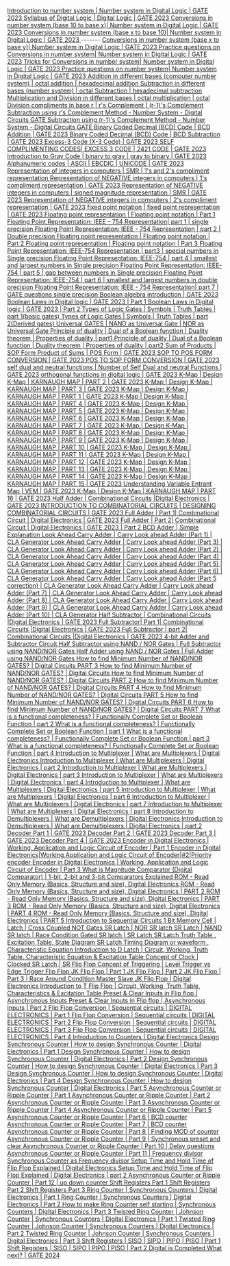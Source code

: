 [
          Introduction to number system | Number system in Digital Logic | GATE 2023
        ](https://www.youtube.com/watch?v=fHLYtpGhlX0&list=PLC36xJgs4dxEErKQZ7xFxat8oh4OepU34&index=1&pp=iAQB)
[
          Syllabus of Digital Logic | Digital Logic | GATE 2023
        ](https://www.youtube.com/watch?v=elqrlY0L0ds&list=PLC36xJgs4dxEErKQZ7xFxat8oh4OepU34&index=2&pp=iAQB)
[
          Conversions in number system (base 10 to base x)| Number system in Digital Logic | GATE 2023
        ](https://www.youtube.com/watch?v=6-HuXIzHCOs&list=PLC36xJgs4dxEErKQZ7xFxat8oh4OepU34&index=3&pp=iAQB)
[
          Conversions in number system (base x to base 10)| Number system in Digital Logic | GATE 2023
        ](https://www.youtube.com/watch?v=NkBDdP-UHhU&list=PLC36xJgs4dxEErKQZ7xFxat8oh4OepU34&index=4&pp=iAQB) -------
[
          Conversions in number system (base x to base y)| Number system in Digital Logic | GATE 2023
        ](https://www.youtube.com/watch?v=VrU_uFCwXX8&list=PLC36xJgs4dxEErKQZ7xFxat8oh4OepU34&index=5&pp=iAQB)
[
          Practice questions on Conversions in number system| Number system in Digital Logic | GATE 2023
        ](https://www.youtube.com/watch?v=2nsHFIwfvR8&list=PLC36xJgs4dxEErKQZ7xFxat8oh4OepU34&index=6&pp=iAQB)
[
          Tricks for Conversions in number system| Number system in Digital Logic | GATE 2023
        ](https://www.youtube.com/watch?v=XjeDcGneq9U&list=PLC36xJgs4dxEErKQZ7xFxat8oh4OepU34&index=7&pp=iAQB)
[
          Practice questions on number system| Number system in Digital Logic | GATE 2023
        ](https://www.youtube.com/watch?v=RSaw9iG0ozc&list=PLC36xJgs4dxEErKQZ7xFxat8oh4OepU34&index=8&pp=iAQB)
[
          Addition in different bases (computer number system) | octal addition | hexadecimal addition
        ](https://www.youtube.com/watch?v=QPSHvZTB2i8&list=PLC36xJgs4dxEErKQZ7xFxat8oh4OepU34&index=9&pp=iAQB)
[
          Subtraction in different bases (number system) | octal Subtraction | hexadecimal subtraction
        ](https://www.youtube.com/watch?v=IQoo-7ikmZM&list=PLC36xJgs4dxEErKQZ7xFxat8oh4OepU34&index=10&pp=iAQB)
[
          Multiplication and Division in different bases | octal multiplication | octal Division
        ](https://www.youtube.com/watch?v=Ns3dalI2sBY&list=PLC36xJgs4dxEErKQZ7xFxat8oh4OepU34&index=11&pp=iAQB)
[
          compliments in base r | r's Complement | (r-1)'s Complement
        ](https://www.youtube.com/watch?v=J69sNCTVr-w&list=PLC36xJgs4dxEErKQZ7xFxat8oh4OepU34&index=12&pp=iAQB)
[
          Subtraction using r's Complement Method - Number System - Digital Circuits GATE
        ](https://www.youtube.com/watch?v=QWa_F7cLODY&list=PLC36xJgs4dxEErKQZ7xFxat8oh4OepU34&index=13&pp=iAQB)
[
          Subtraction using (r-1)'s Complement Method - Number System - Digital Circuits GATE
        ](https://www.youtube.com/watch?v=fl3tjiagEJg&list=PLC36xJgs4dxEErKQZ7xFxat8oh4OepU34&index=14&pp=iAQB)
[
          Binary Coded Decimal (BCD) Code | BCD Addition | GATE 2023
        ](https://www.youtube.com/watch?v=ITLbjlxFu5g&list=PLC36xJgs4dxEErKQZ7xFxat8oh4OepU34&index=15&pp=iAQB)
[
          Binary Coded Decimal (BCD) Code | BCD Subtraction | GATE 2023
        ](https://www.youtube.com/watch?v=muGi-gSKzQ8&list=PLC36xJgs4dxEErKQZ7xFxat8oh4OepU34&index=16&pp=iAQB)
[
          Excess-3 Code (X-3 Code) | GATE 2023
        ](https://www.youtube.com/watch?v=rkVmabTptf0&list=PLC36xJgs4dxEErKQZ7xFxat8oh4OepU34&index=17&pp=iAQB)
[
          SELF COMPLIMENTING CODES| EXCESS 3 CODE | 2421 CODE | GATE 2023
        ](https://www.youtube.com/watch?v=51Zyr0roy2E&list=PLC36xJgs4dxEErKQZ7xFxat8oh4OepU34&index=18&pp=iAQB)
[
          Introduction to Gray Code | binary to gray | gray to binary | GATE 2023
        ](https://www.youtube.com/watch?v=mlKto5wEogQ&list=PLC36xJgs4dxEErKQZ7xFxat8oh4OepU34&index=19&pp=iAQB)
[
          Alphanumeric codes | ASCII | EBCDIC | UNICODE | GATE 2023
        ](https://www.youtube.com/watch?v=HYFZdZ1u-Pg&list=PLC36xJgs4dxEErKQZ7xFxat8oh4OepU34&index=20&pp=iAQB)
[
          Representation of integers in computers | SMR | 1's and 2's compliment representation
        ](https://www.youtube.com/watch?v=HyQ3Ggc7-nM&list=PLC36xJgs4dxEErKQZ7xFxat8oh4OepU34&index=21&pp=iAQB)
[
          Representation of NEGATIVE integers in computers | 1's compliment representation | GATE 2023
        ](https://www.youtube.com/watch?v=CwIZxlThDMk&list=PLC36xJgs4dxEErKQZ7xFxat8oh4OepU34&index=22&pp=iAQB)
[
          Representation of NEGATIVE integers in computers | signed magnitude representation | SMR | GATE 2023
        ](https://www.youtube.com/watch?v=BQzA_EODc3E&list=PLC36xJgs4dxEErKQZ7xFxat8oh4OepU34&index=23&pp=iAQB) 
[
          Representation of NEGATIVE integers in computers | 2's compliment representation | GATE 2023
        ](https://www.youtube.com/watch?v=Fj9IGIiOK9I&list=PLC36xJgs4dxEErKQZ7xFxat8oh4OepU34&index=24&pp=iAQB)
[
          fixed point notation | fixed point representation | GATE 2023
        ](https://www.youtube.com/watch?v=iYMfe80wzeI&list=PLC36xJgs4dxEErKQZ7xFxat8oh4OepU34&index=25&pp=iAQB)
[
          Floating point representation | Floating point notation | Part 1
        ](https://www.youtube.com/watch?v=KuVKqgKQVdM&list=PLC36xJgs4dxEErKQZ7xFxat8oh4OepU34&index=26&pp=iAQB)
[
          Floating Point Representation: IEEE - 754 Representation| part 1 | single precision
        ](https://www.youtube.com/watch?v=fXHQK0W3zwM&list=PLC36xJgs4dxEErKQZ7xFxat8oh4OepU34&index=27&pp=iAQB)
[
          Floating Point Representation: IEEE - 754 Representation | part 2 | Double precision
        ](https://www.youtube.com/watch?v=mteFAzFC3P4&list=PLC36xJgs4dxEErKQZ7xFxat8oh4OepU34&index=28&pp=iAQB)
[
          Floating point representation | Floating point notation | Part 2
        ](https://www.youtube.com/watch?v=flRmzIky8rw&list=PLC36xJgs4dxEErKQZ7xFxat8oh4OepU34&index=29&pp=iAQB)
[
          Floating point representation | Floating point notation | Part 3
        ](https://www.youtube.com/watch?v=osqvdP60Y0o&list=PLC36xJgs4dxEErKQZ7xFxat8oh4OepU34&index=30&pp=iAQB)
[
          Floating Point Representation: IEEE-754 Representation | part3 | special numbers in Single precision
        ](https://www.youtube.com/watch?v=yz-b-mu_4KI&list=PLC36xJgs4dxEErKQZ7xFxat8oh4OepU34&index=31&pp=iAQB)
[
          Floating Point Representation: IEEE-754 | part 4 | smallest and largest numbers in Single precision
        ](https://www.youtube.com/watch?v=B0UgEcK1aU8&list=PLC36xJgs4dxEErKQZ7xFxat8oh4OepU34&index=32&pp=iAQB)
[
          Floating Point Representation: IEEE-754 | part 5 | gap between numbers in Single precision
        ](https://www.youtube.com/watch?v=_NfgHhYjdJs&list=PLC36xJgs4dxEErKQZ7xFxat8oh4OepU34&index=33&pp=iAQB)
[
          Floating Point Representation: IEEE-754 | part 6 | smallest and largest numbers in double precision
        ](https://www.youtube.com/watch?v=mI-D7tyBwTc&list=PLC36xJgs4dxEErKQZ7xFxat8oh4OepU34&index=34&pp=iAQB)
[
          Floating Point Representation: IEEE - 754 Representation| part 7 | GATE questions single precision
        ](https://www.youtube.com/watch?v=pJwEs6napxE&list=PLC36xJgs4dxEErKQZ7xFxat8oh4OepU34&index=35&pp=iAQB)
[
          Boolean algebra introduction | GATE 2023
        ](https://www.youtube.com/watch?v=d4-_y8gqV24&list=PLC36xJgs4dxEErKQZ7xFxat8oh4OepU34&index=36&pp=iAQB)
[
          Boolean Laws in Digital logic | GATE 2023 | Part 1
        ](https://www.youtube.com/watch?v=szydSPadawg&list=PLC36xJgs4dxEErKQZ7xFxat8oh4OepU34&index=37&pp=iAQB)
[
          Boolean Laws in Digital logic | GATE 2023 | Part 2
        ](https://www.youtube.com/watch?v=03hoRJVewsM&list=PLC36xJgs4dxEErKQZ7xFxat8oh4OepU34&index=38&pp=iAQB)
[
          Types of Logic Gates | Symbols | Truth Tables | part 1(basic gates)
        ](https://www.youtube.com/watch?v=5gf7z7pbzPw&list=PLC36xJgs4dxEErKQZ7xFxat8oh4OepU34&index=39&pp=iAQB)
[
          Types of Logic Gates | Symbols | Truth Tables | part 2(Derived gates)
        ](https://www.youtube.com/watch?v=Te5UJiTcwDU&list=PLC36xJgs4dxEErKQZ7xFxat8oh4OepU34&index=40&pp=iAQB)
[
          Universal GATES | NAND as Universal Gate | NOR as Universal Gate
        ](https://www.youtube.com/watch?v=Cnxh_-SNFkA&list=PLC36xJgs4dxEErKQZ7xFxat8oh4OepU34&index=41&pp=iAQB)
[
          Principle of duality  | Dual of a Boolean function | Duality theorem | Properties of duality | part1
        ](https://www.youtube.com/watch?v=C9yIwnr92_4&list=PLC36xJgs4dxEErKQZ7xFxat8oh4OepU34&index=42&pp=iAQB)
[
          Principle of duality  | Dual of a Boolean function | Duality theorem | Properties of duality | part2
        ](https://www.youtube.com/watch?v=HCb4C05Nx9Q&list=PLC36xJgs4dxEErKQZ7xFxat8oh4OepU34&index=43&pp=iAQB)
[
          Sum of Products | SOP Form
        ](https://www.youtube.com/watch?v=PJkgMoPN00s&list=PLC36xJgs4dxEErKQZ7xFxat8oh4OepU34&index=44&pp=iAQB)
[
          Product of Sums | POS Form | GATE 2023
        ](https://www.youtube.com/watch?v=y93RLeUfSQ0&list=PLC36xJgs4dxEErKQZ7xFxat8oh4OepU34&index=45&pp=iAQB)
[
          SOP TO POS FORM CONVERSION | GATE 2023
        ](https://www.youtube.com/watch?v=LHlO40ZOAUo&list=PLC36xJgs4dxEErKQZ7xFxat8oh4OepU34&index=46&pp=iAQB)
[
          POS TO SOP FORM CONVERSION | GATE 2023
        ](https://www.youtube.com/watch?v=I7WPvw07xvM&list=PLC36xJgs4dxEErKQZ7xFxat8oh4OepU34&index=47&pp=iAQB)
[
          self dual and neutral functions | Number of Self Dual and neutral Functions | GATE 2023
        ](https://www.youtube.com/watch?v=6EEdnwEtJz0&list=PLC36xJgs4dxEErKQZ7xFxat8oh4OepU34&index=48&pp=iAQB)
[
          orthogonal functions in digital logic | GATE 2023
        ](https://www.youtube.com/watch?v=kcI-PcdMR1c&list=PLC36xJgs4dxEErKQZ7xFxat8oh4OepU34&index=49&pp=iAQB)
[
          K-Map | Design K-Map | KARNAUGH MAP | PART 2 | GATE 2023
        ](https://www.youtube.com/watch?v=mNU91pv2xcA&list=PLC36xJgs4dxEErKQZ7xFxat8oh4OepU34&index=50&pp=iAQB)
[
          K-Map | Design K-Map | KARNAUGH MAP | PART 3 | GATE 2023
        ](https://www.youtube.com/watch?v=BhLMq3WAfgQ&list=PLC36xJgs4dxEErKQZ7xFxat8oh4OepU34&index=51&pp=iAQB)
[
          K-Map | Design K-Map | KARNAUGH MAP | PART 1 | GATE 2023
        ](https://www.youtube.com/watch?v=wYjEX_I32Os&list=PLC36xJgs4dxEErKQZ7xFxat8oh4OepU34&index=52&pp=iAQB)
[
          K-Map | Design K-Map | KARNAUGH MAP | PART 4 | GATE 2023
        ](https://www.youtube.com/watch?v=vc-ebs1IP1c&list=PLC36xJgs4dxEErKQZ7xFxat8oh4OepU34&index=53&pp=iAQB)
[
          K-Map | Design K-Map | KARNAUGH MAP | PART 5 | GATE 2023
        ](https://www.youtube.com/watch?v=2QRa3QRQVv4&list=PLC36xJgs4dxEErKQZ7xFxat8oh4OepU34&index=54&pp=iAQB)
[
          K-Map | Design K-Map | KARNAUGH MAP | PART 6 | GATE 2023
        ](https://www.youtube.com/watch?v=SOm1bg53iOA&list=PLC36xJgs4dxEErKQZ7xFxat8oh4OepU34&index=55&pp=iAQB)
[
          K-Map | Design K-Map | KARNAUGH MAP | PART 7 | GATE 2023
        ](https://www.youtube.com/watch?v=erLkO3F8ioY&list=PLC36xJgs4dxEErKQZ7xFxat8oh4OepU34&index=56&pp=iAQB)
[
          K-Map | Design K-Map | KARNAUGH MAP | PART 8 | GATE 2023
        ](https://www.youtube.com/watch?v=piJm5f6cz2U&list=PLC36xJgs4dxEErKQZ7xFxat8oh4OepU34&index=57&pp=iAQB)
[
          K-Map | Design K-Map | KARNAUGH MAP | PART 9 | GATE 2023
        ](https://www.youtube.com/watch?v=D9xGPHP3fw0&list=PLC36xJgs4dxEErKQZ7xFxat8oh4OepU34&index=58&pp=iAQB)
[
          K-Map | Design K-Map | KARNAUGH MAP | PART 10 | GATE 2023
        ](https://www.youtube.com/watch?v=mGTgl0HqTKM&list=PLC36xJgs4dxEErKQZ7xFxat8oh4OepU34&index=59&pp=iAQB)
[
          K-Map | Design K-Map | KARNAUGH MAP | PART 11 | GATE 2023
        ](https://www.youtube.com/watch?v=PVWeUYcVgWw&list=PLC36xJgs4dxEErKQZ7xFxat8oh4OepU34&index=60&pp=iAQB)
[
          K-Map | Design K-Map | KARNAUGH MAP | PART 12 | GATE 2023
        ](https://www.youtube.com/watch?v=cR_SU9sWS9o&list=PLC36xJgs4dxEErKQZ7xFxat8oh4OepU34&index=61&pp=iAQB)
[
          K-Map | Design K-Map | KARNAUGH MAP | PART 13 | GATE 2023
        ](https://www.youtube.com/watch?v=LpGEo7ZUiH0&list=PLC36xJgs4dxEErKQZ7xFxat8oh4OepU34&index=62&pp=iAQB)
[
          K-Map | Design K-Map | KARNAUGH MAP | PART 14 | GATE 2023
        ](https://www.youtube.com/watch?v=13lR-8Lb0wY&list=PLC36xJgs4dxEErKQZ7xFxat8oh4OepU34&index=63&pp=iAQB)
[
          K-Map | Design K-Map | KARNAUGH MAP | PART 15 | GATE 2023
        ](https://www.youtube.com/watch?v=N-ePSwsweas&list=PLC36xJgs4dxEErKQZ7xFxat8oh4OepU34&index=64&pp=iAQB)
[
          Understanding Variable Entrant Map | VEM | GATE 2023
        ](https://www.youtube.com/watch?v=o_b5D59NwNM&list=PLC36xJgs4dxEErKQZ7xFxat8oh4OepU34&index=65&pp=iAQB)
[
          K-Map | Design K-Map | KARNAUGH MAP | PART 16 | GATE 2023
        ](https://www.youtube.com/watch?v=sAR9wY4k19A&list=PLC36xJgs4dxEErKQZ7xFxat8oh4OepU34&index=66&pp=iAQB)
[
          Half Adder | Combinational Circuits |Digital Electronics | GATE 2023
        ](https://www.youtube.com/watch?v=QVC4dE3R4kM&list=PLC36xJgs4dxEErKQZ7xFxat8oh4OepU34&index=67&pp=iAQB)
[
          INTRODUCTION  TO COMBINATORIAL CIRCUITS | DESIGNING COMBINATORIAL CIRCUITS | GATE 2023
        ](https://www.youtube.com/watch?v=Wkt5xsPJV0o&list=PLC36xJgs4dxEErKQZ7xFxat8oh4OepU34&index=68&pp=iAQB)
[
          Full Adder | Part 1| Combinational Circuit | Digital Electronics | GATE 2023
        ](https://www.youtube.com/watch?v=SDZ8sAObwlM&list=PLC36xJgs4dxEErKQZ7xFxat8oh4OepU34&index=69&pp=iAQB) 
[
          Full Adder | Part 2| Combinational Circuit | Digital Electronics | GATE 2023 | Part 2
        ](https://www.youtube.com/watch?v=l0S4ZZOHYYY&list=PLC36xJgs4dxEErKQZ7xFxat8oh4OepU34&index=70&pp=iAQB)
[
          BCD Adder | Simple Explanation
        ](https://www.youtube.com/watch?v=Sl2BnruivG4&list=PLC36xJgs4dxEErKQZ7xFxat8oh4OepU34&index=71&pp=iAQB)
[
          Look Ahead Carry Adder | Carry Look ahead Adder (Part 1) | CLA Generator
        ](https://www.youtube.com/watch?v=eqNF7IojeR8&list=PLC36xJgs4dxEErKQZ7xFxat8oh4OepU34&index=72&pp=iAQB)
[
          Look Ahead Carry Adder | Carry Look ahead Adder (Part 3) | CLA Generator
        ](https://www.youtube.com/watch?v=7Psxn6n36cQ&list=PLC36xJgs4dxEErKQZ7xFxat8oh4OepU34&index=73&pp=iAQB)
[
          Look Ahead Carry Adder | Carry Look ahead Adder (Part 2) | CLA Generator
        ](https://www.youtube.com/watch?v=rlS1d-sNnDY&list=PLC36xJgs4dxEErKQZ7xFxat8oh4OepU34&index=74&pp=iAQB)
[
          Look Ahead Carry Adder | Carry Look ahead Adder (Part 4) | CLA Generator
        ](https://www.youtube.com/watch?v=eetkIk9mo6g&list=PLC36xJgs4dxEErKQZ7xFxat8oh4OepU34&index=75&pp=iAQB)
[
          Look Ahead Carry Adder | Carry Look ahead Adder (Part 5) | CLA Generator
        ](https://www.youtube.com/watch?v=ryB0RCi0CMA&list=PLC36xJgs4dxEErKQZ7xFxat8oh4OepU34&index=76&pp=iAQB)
[
          Look Ahead Carry Adder | Carry Look ahead Adder (Part 6) | CLA Generator
        ](https://www.youtube.com/watch?v=Q1rYKZJI9Ps&list=PLC36xJgs4dxEErKQZ7xFxat8oh4OepU34&index=77&pp=iAQB)
[
          Look Ahead Carry Adder | Carry Look ahead Adder (Part 5 correction) | CLA Generator
        ](https://www.youtube.com/watch?v=sYVmcMZO3RM&list=PLC36xJgs4dxEErKQZ7xFxat8oh4OepU34&index=78&pp=iAQB)
[
          Look Ahead Carry Adder | Carry Look ahead Adder (Part 7) | CLA Generator
        ](https://www.youtube.com/watch?v=GaEg5YKbLZk&list=PLC36xJgs4dxEErKQZ7xFxat8oh4OepU34&index=79&pp=iAQB)
[
          Look Ahead Carry Adder | Carry Look ahead Adder (Part 8) | CLA Generator
        ](https://www.youtube.com/watch?v=HtRMBLnJasU&list=PLC36xJgs4dxEErKQZ7xFxat8oh4OepU34&index=80&pp=iAQB)
[
          Look Ahead Carry Adder | Carry Look ahead Adder (Part 9) | CLA Generator
        ](https://www.youtube.com/watch?v=6-Lxyi53HJI&list=PLC36xJgs4dxEErKQZ7xFxat8oh4OepU34&index=81&pp=iAQB)
[
          Look Ahead Carry Adder | Carry Look ahead Adder (Part 10) | CLA Generator
        ](https://www.youtube.com/watch?v=3zNooElSUU4&list=PLC36xJgs4dxEErKQZ7xFxat8oh4OepU34&index=82&pp=iAQB)
[
          Half Subtractor | Combinational Circuits |Digital Electronics | GATE 2023
        ](https://www.youtube.com/watch?v=SQmkuePo4-4&list=PLC36xJgs4dxEErKQZ7xFxat8oh4OepU34&index=83&pp=iAQB)
[
          Full Subtractor|  Part 1| Combinational Circuits |Digital Electronics | GATE 2023
        ](https://www.youtube.com/watch?v=DmTveLNQXYA&list=PLC36xJgs4dxEErKQZ7xFxat8oh4OepU34&index=84&pp=iAQB)
[
          Full Subtractor | part 2| Combinational Circuits |Digital Electronics | GATE 2023
        ](https://www.youtube.com/watch?v=Vn_p53ztWNo&list=PLC36xJgs4dxEErKQZ7xFxat8oh4OepU34&index=85&pp=iAQB)
[
          4-bit Adder and Subtractor Circuit
        ](https://www.youtube.com/watch?v=n1obx3eJdjg&list=PLC36xJgs4dxEErKQZ7xFxat8oh4OepU34&index=86&pp=iAQB)
[
          Half Subtractor using NAND / NOR Gates | Full Subtractor using NAND/NOR Gates
        ](https://www.youtube.com/watch?v=SSrymvH6wBU&list=PLC36xJgs4dxEErKQZ7xFxat8oh4OepU34&index=87&pp=iAQB)
[
          Half Adder using NAND / NOR Gates | Full Adder using NAND/NOR Gates
        ](https://www.youtube.com/watch?v=ZK1pXHE8g6U&list=PLC36xJgs4dxEErKQZ7xFxat8oh4OepU34&index=88&pp=iAQB)
[
          How to find Minimum Number of NAND/NOR GATES? | Digital Circuits PART 3
        ](https://www.youtube.com/watch?v=sM2g8kurQyk&list=PLC36xJgs4dxEErKQZ7xFxat8oh4OepU34&index=89&pp=iAQB)
[
          How to find Minimum Number of NAND/NOR GATES? | Digital Circuits
        ](https://www.youtube.com/watch?v=iZ2ykBiFTd8&list=PLC36xJgs4dxEErKQZ7xFxat8oh4OepU34&index=90&pp=iAQB)
[
          How to find Minimum Number of NAND/NOR GATES? | Digital Circuits PART 2
        ](https://www.youtube.com/watch?v=CRNx-7z2bsY&list=PLC36xJgs4dxEErKQZ7xFxat8oh4OepU34&index=91&pp=iAQB)
[
          How to find Minimum Number of NAND/NOR GATES? | Digital Circuits PART 4
        ](https://www.youtube.com/watch?v=LPSMRqM90WY&list=PLC36xJgs4dxEErKQZ7xFxat8oh4OepU34&index=92&pp=iAQB)
[
          How to find Minimum Number of NAND/NOR GATES? | Digital Circuits PART 5
        ](https://www.youtube.com/watch?v=EGbBsIjbgxM&list=PLC36xJgs4dxEErKQZ7xFxat8oh4OepU34&index=93&pp=iAQB)
[
          How to find Minimum Number of NAND/NOR GATES? | Digital Circuits PART 6
        ](https://www.youtube.com/watch?v=stUnbsAAJDQ&list=PLC36xJgs4dxEErKQZ7xFxat8oh4OepU34&index=94&pp=iAQB)
[
          How to find Minimum Number of NAND/NOR GATES? | Digital Circuits PART 7
        ](https://www.youtube.com/watch?v=9KvyKpplI4I&list=PLC36xJgs4dxEErKQZ7xFxat8oh4OepU34&index=95&pp=iAQB)
[
          What is a functional completeness? | Functionally Complete Set or Boolean Function | part 2
        ](https://www.youtube.com/watch?v=FU5YiQoZ4Xo&list=PLC36xJgs4dxEErKQZ7xFxat8oh4OepU34&index=96&pp=iAQB)
[
          What is a functional completeness? | Functionally Complete Set or Boolean Function | part 1
        ](https://www.youtube.com/watch?v=KbMv1-LkeIg&list=PLC36xJgs4dxEErKQZ7xFxat8oh4OepU34&index=97&pp=iAQB)
[
          What is a functional completeness? | Functionally Complete Set or Boolean Function | part 3
        ](https://www.youtube.com/watch?v=I5UIV0M6wMo&list=PLC36xJgs4dxEErKQZ7xFxat8oh4OepU34&index=98&pp=iAQB)
[
          What is a functional completeness? | Functionally Complete Set or Boolean Function | part 4
        ](https://www.youtube.com/watch?v=e9RN2Y6e5Lg&list=PLC36xJgs4dxEErKQZ7xFxat8oh4OepU34&index=99&pp=iAQB)
[
          Introduction to Multiplexer | What are Multiplexers | Digital Electronics
        ](https://www.youtube.com/watch?v=sPm-Ya-IZl8&list=PLC36xJgs4dxEErKQZ7xFxat8oh4OepU34&index=100&pp=iAQB)
[
          Introduction to Multiplexer | What are Multiplexers | Digital Electronics | part 2
        ](https://www.youtube.com/watch?v=aZ5yQhJpBBk&list=PLC36xJgs4dxEErKQZ7xFxat8oh4OepU34&index=101&pp=iAQB)
[
          Introduction to Multiplexer | What are Multiplexers | Digital Electronics | part 3
        ](https://www.youtube.com/watch?v=QP_Faz6EKAw&list=PLC36xJgs4dxEErKQZ7xFxat8oh4OepU34&index=102&pp=iAQB)
[
          Introduction to Multiplexer | What are Multiplexers | Digital Electronics | part 4
        ](https://www.youtube.com/watch?v=nqK6biPsO8Y&list=PLC36xJgs4dxEErKQZ7xFxat8oh4OepU34&index=103&pp=iAQB)
[
          Introduction to Multiplexer | What are Multiplexers | Digital Electronics | part 5
        ](https://www.youtube.com/watch?v=lSECuyKd39o&list=PLC36xJgs4dxEErKQZ7xFxat8oh4OepU34&index=104&pp=iAQB)
[
          Introduction to Multiplexer | What are Multiplexers | Digital Electronics | part 6
        ](https://www.youtube.com/watch?v=tKY2JoD7pJg&list=PLC36xJgs4dxEErKQZ7xFxat8oh4OepU34&index=105&pp=iAQB)
[
          Introduction to Multiplexer | What are Multiplexers | Digital Electronics | part 7
        ](https://www.youtube.com/watch?v=V6qmfofg9OY&list=PLC36xJgs4dxEErKQZ7xFxat8oh4OepU34&index=106&pp=iAQB)
[
          Introduction to Multiplexer | What are Multiplexers | Digital Electronics | part 8
        ](https://www.youtube.com/watch?v=Ftp-tJc9v6A&list=PLC36xJgs4dxEErKQZ7xFxat8oh4OepU34&index=107&pp=iAQB)
[
          Introduction to Demultiplexers | What are Demultiplexers | Digital Electronics
        ](https://www.youtube.com/watch?v=HOrYwG2z6oQ&list=PLC36xJgs4dxEErKQZ7xFxat8oh4OepU34&index=108&pp=iAQB)
[
          Introduction to Demultiplexers | What are Demultiplexers | Digital Electronics | part 2
        ](https://www.youtube.com/watch?v=Tl2CFDSfpWY&list=PLC36xJgs4dxEErKQZ7xFxat8oh4OepU34&index=109&pp=iAQB)
[
          Decoder Part 1 | GATE 2023
        ](https://www.youtube.com/watch?v=B2QedxPJduE&list=PLC36xJgs4dxEErKQZ7xFxat8oh4OepU34&index=110&pp=iAQB)
[
          Decoder Part 2 | GATE 2023
        ](https://www.youtube.com/watch?v=VlNpYx3VSzc&list=PLC36xJgs4dxEErKQZ7xFxat8oh4OepU34&index=111&pp=iAQB)
[
          Decoder Part 3 | GATE 2023
        ](https://www.youtube.com/watch?v=kpIOyN_9R8M&list=PLC36xJgs4dxEErKQZ7xFxat8oh4OepU34&index=112&pp=iAQB)
[
          Decoder Part 4 | GATE 2023
        ](https://www.youtube.com/watch?v=xMlInd98FxY&list=PLC36xJgs4dxEErKQZ7xFxat8oh4OepU34&index=113&pp=iAQB)
[
          Encoder in Digital Electronics | Working, Application and Logic Circuit of Encoder | Part 1
        ](https://www.youtube.com/watch?v=Z2zamF9_qI0&list=PLC36xJgs4dxEErKQZ7xFxat8oh4OepU34&index=114&pp=iAQB)
[
          Encoder in Digital Electronics|Working,Application and Logic Circuit of Encoder|#2|Priority encoder
        ](https://www.youtube.com/watch?v=mXfy9LkWa0Q&list=PLC36xJgs4dxEErKQZ7xFxat8oh4OepU34&index=115&pp=iAQB)
[
          Encoder in Digital Electronics | Working, Application and Logic Circuit of Encoder | Part 3
        ](https://www.youtube.com/watch?v=HM4deVHvVdU&list=PLC36xJgs4dxEErKQZ7xFxat8oh4OepU34&index=116&pp=iAQB)
[
          What is Magnitude Comparator (Digital Comparator) | 1-bit, 2-bit and 3-bit Comparators Explained
        ](https://www.youtube.com/watch?v=J5RYjOas12E&list=PLC36xJgs4dxEErKQZ7xFxat8oh4OepU34&index=117&pp=iAQB)
[
          ROM - Read Only Memory (Basics, Structure and size), Digital Electronics
        ](https://www.youtube.com/watch?v=2iGCGkhaRjM&list=PLC36xJgs4dxEErKQZ7xFxat8oh4OepU34&index=118&pp=iAQB)
[
          ROM - Read Only Memory (Basics, Structure and size), Digital Electronics | PART 2
        ](https://www.youtube.com/watch?v=N75PxxDvjmg&list=PLC36xJgs4dxEErKQZ7xFxat8oh4OepU34&index=119&pp=iAQB)
[
          ROM - Read Only Memory (Basics, Structure and size), Digital Electronics | PART 3
        ](https://www.youtube.com/watch?v=FYku6Vnd8WU&list=PLC36xJgs4dxEErKQZ7xFxat8oh4OepU34&index=120&pp=iAQB)
[
          ROM - Read Only Memory (Basics, Structure and size), Digital Electronics | PART 4
        ](https://www.youtube.com/watch?v=uYgPjeNELZ4&list=PLC36xJgs4dxEErKQZ7xFxat8oh4OepU34&index=121&pp=iAQB)
[
          ROM - Read Only Memory (Basics, Structure and size), Digital Electronics | PART 5
        ](https://www.youtube.com/watch?v=BMYmojOIo38&list=PLC36xJgs4dxEErKQZ7xFxat8oh4OepU34&index=122&pp=iAQB)
[
          Introduction to Sequential Circuits
        ](https://www.youtube.com/watch?v=oWzYMgDYUXk&list=PLC36xJgs4dxEErKQZ7xFxat8oh4OepU34&index=123&pp=iAQB)
[
          1 Bit Memory Cell | Latch | Cross Coupled NOT Gates
        ](https://www.youtube.com/watch?v=sj2DjsrAquA&list=PLC36xJgs4dxEErKQZ7xFxat8oh4OepU34&index=124&pp=iAQB)
[
          SR Latch | NOR SR latch
        ](https://www.youtube.com/watch?v=VOGFHFge7DU&list=PLC36xJgs4dxEErKQZ7xFxat8oh4OepU34&index=125&pp=iAQB)
[
          SR Latch | NAND SR latch | Race Condition
        ](https://www.youtube.com/watch?v=vXjeyyVbBuM&list=PLC36xJgs4dxEErKQZ7xFxat8oh4OepU34&index=126&pp=iAQB)
[
          Gated SR latch | SR Latch
        ](https://www.youtube.com/watch?v=YA35zxGhihw&list=PLC36xJgs4dxEErKQZ7xFxat8oh4OepU34&index=127&pp=iAQB)
[
          SR Latch Truth Table , Excitation Table, State Diagram
        ](https://www.youtube.com/watch?v=xOQQPurb9Io&list=PLC36xJgs4dxEErKQZ7xFxat8oh4OepU34&index=128&pp=iAQB)
[
          SR Latch Timing Diagram or waveform , Characteristic Equation
        ](https://www.youtube.com/watch?v=Ut8mfxpc-YI&list=PLC36xJgs4dxEErKQZ7xFxat8oh4OepU34&index=129&pp=iAQB)
[
          Introduction to D Latch | Circuit, Working, Truth Table, Characteristic Equation &amp; Excitation Table
        ](https://www.youtube.com/watch?v=IwOl7pBX0Es&list=PLC36xJgs4dxEErKQZ7xFxat8oh4OepU34&index=130&pp=iAQB)
[
          Concept of Clock | Clocked SR Latch | SR Flip Flop
        ](https://www.youtube.com/watch?v=WMkWejWVtQA&list=PLC36xJgs4dxEErKQZ7xFxat8oh4OepU34&index=131&pp=iAQB)
[
          Concept of Triggering | Level Trigger vs Edge Trigger Flip Flop
        ](https://www.youtube.com/watch?v=z8z835Tuxu4&list=PLC36xJgs4dxEErKQZ7xFxat8oh4OepU34&index=132&pp=iAQB)
[
          JK Flip Flop | Part 1
        ](https://www.youtube.com/watch?v=BtXZcLfxiSY&list=PLC36xJgs4dxEErKQZ7xFxat8oh4OepU34&index=133&pp=iAQB)
[
          JK Flip Flop | Part 2
        ](https://www.youtube.com/watch?v=9GNdMwlWoAk&list=PLC36xJgs4dxEErKQZ7xFxat8oh4OepU34&index=134&pp=iAQB)
[
          JK Flip Flop | Part 3 | Race Around Condition
        ](https://www.youtube.com/watch?v=F4HeltKvlHM&list=PLC36xJgs4dxEErKQZ7xFxat8oh4OepU34&index=135&pp=iAQB)
[
          Master Slave JK Flip Flop | Digital Electronics
        ](https://www.youtube.com/watch?v=ySrlhFmm-dc&list=PLC36xJgs4dxEErKQZ7xFxat8oh4OepU34&index=136&pp=iAQB)
[
          Introduction to T Flip Flop | Circuit, Working, Truth Table, Characteristics &amp; Excitation Table
        ](https://www.youtube.com/watch?v=l4E-XmNnxLU&list=PLC36xJgs4dxEErKQZ7xFxat8oh4OepU34&index=137&pp=iAQB)
[
          Preset &amp; Clear Inputs in Flip flop | Asynchronous Inputs
        ](https://www.youtube.com/watch?v=V9FQhiDy60A&list=PLC36xJgs4dxEErKQZ7xFxat8oh4OepU34&index=138&pp=iAQB)
[
          Preset &amp; Clear Inputs in Flip flop | Asynchronous Inputs | Part 2
        ](https://www.youtube.com/watch?v=rW0_QxTXK8k&list=PLC36xJgs4dxEErKQZ7xFxat8oh4OepU34&index=139&pp=iAQB)
[
          Flip Flop Conversion | Sequential circuits | DIGITAL ELECTRONICS | Part 1
        ](https://www.youtube.com/watch?v=_x8PFm9Gupw&list=PLC36xJgs4dxEErKQZ7xFxat8oh4OepU34&index=140&pp=iAQB)
[
          Flip Flop Conversion | Sequential circuits | DIGITAL ELECTRONICS | Part 2
        ](https://www.youtube.com/watch?v=rkP-_Bbh2Wg&list=PLC36xJgs4dxEErKQZ7xFxat8oh4OepU34&index=141&pp=iAQB)
[
          Flip Flop Conversion | Sequential circuits | DIGITAL ELECTRONICS | Part 3
        ](https://www.youtube.com/watch?v=tsbqSI6tiz4&list=PLC36xJgs4dxEErKQZ7xFxat8oh4OepU34&index=142&pp=iAQB)
[
          Flip Flop Conversion | Sequential circuits | DIGITAL ELECTRONICS | Part 4
        ](https://www.youtube.com/watch?v=jnaKho3sKT0&list=PLC36xJgs4dxEErKQZ7xFxat8oh4OepU34&index=143&pp=iAQB)
[
          Introduction to Counters | Digital Electronics
        ](https://www.youtube.com/watch?v=kJaj4geAGbI&list=PLC36xJgs4dxEErKQZ7xFxat8oh4OepU34&index=144&pp=iAQB)
[
          Design Synchronous Counter | How to design Synchronous Counter | Digital Electronics | Part 1
        ](https://www.youtube.com/watch?v=3lX5EN4nTS4&list=PLC36xJgs4dxEErKQZ7xFxat8oh4OepU34&index=145&pp=iAQB)
[
          Design Synchronous Counter | How to design Synchronous Counter | Digital Electronics | Part 2
        ](https://www.youtube.com/watch?v=ESuqG7_7ppo&list=PLC36xJgs4dxEErKQZ7xFxat8oh4OepU34&index=146&pp=iAQB)
[
          Design Synchronous Counter | How to design Synchronous Counter | Digital Electronics | Part 3
        ](https://www.youtube.com/watch?v=Cl37NCAkjeM&list=PLC36xJgs4dxEErKQZ7xFxat8oh4OepU34&index=147&pp=iAQB)
[
          Design Synchronous Counter | How to design Synchronous Counter | Digital Electronics | Part 4
        ](https://www.youtube.com/watch?v=uIfbPvNSOnU&list=PLC36xJgs4dxEErKQZ7xFxat8oh4OepU34&index=148&pp=iAQB)
[
          Design Synchronous Counter | How to design Synchronous Counter | Digital Electronics | Part 5
        ](https://www.youtube.com/watch?v=cNbOcXja804&list=PLC36xJgs4dxEErKQZ7xFxat8oh4OepU34&index=149&pp=iAQB)
[
          Asynchronous Counter or Ripple Counter | Part 1
        ](https://www.youtube.com/watch?v=qCeLPMHIwxA&list=PLC36xJgs4dxEErKQZ7xFxat8oh4OepU34&index=150&pp=iAQB)
[
          Asynchronous Counter or Ripple Counter | Part 2
        ](https://www.youtube.com/watch?v=p_x-f1kWiKg&list=PLC36xJgs4dxEErKQZ7xFxat8oh4OepU34&index=151&pp=iAQB)
[
          Asynchronous Counter or Ripple Counter | Part 3
        ](https://www.youtube.com/watch?v=C3kGOpkxUac&list=PLC36xJgs4dxEErKQZ7xFxat8oh4OepU34&index=152&pp=iAQB)
[
          Asynchronous Counter or Ripple Counter | Part 4
        ](https://www.youtube.com/watch?v=WSmvWzu0tuM&list=PLC36xJgs4dxEErKQZ7xFxat8oh4OepU34&index=153&pp=iAQB)
[
          Asynchronous Counter or Ripple Counter | Part 5
        ](https://www.youtube.com/watch?v=Ll3ibr7sIEE&list=PLC36xJgs4dxEErKQZ7xFxat8oh4OepU34&index=154&pp=iAQB)
[
          Asynchronous Counter or Ripple Counter | Part 6 | BCD counter
        ](https://www.youtube.com/watch?v=ihKscF5grIg&list=PLC36xJgs4dxEErKQZ7xFxat8oh4OepU34&index=155&pp=iAQB)
[
          Asynchronous Counter or Ripple Counter | Part 7 | BCD counter
        ](https://www.youtube.com/watch?v=wsKQAOwoN54&list=PLC36xJgs4dxEErKQZ7xFxat8oh4OepU34&index=156&pp=iAQB)
[
          Asynchronous Counter or Ripple Counter | Part 8 | Finding MOD of counter
        ](https://www.youtube.com/watch?v=k3Ya3vjY2kI&list=PLC36xJgs4dxEErKQZ7xFxat8oh4OepU34&index=157&pp=iAQB)
[
          Asynchronous Counter or Ripple Counter | Part 9 | Synchronous preset and clear
        ](https://www.youtube.com/watch?v=KIFAEkI1rZg&list=PLC36xJgs4dxEErKQZ7xFxat8oh4OepU34&index=158&pp=iAQB)
[
          Asynchronous Counter or Ripple Counter | Part 10 | Delay questions
        ](https://www.youtube.com/watch?v=gQ98J0O9WxM&list=PLC36xJgs4dxEErKQZ7xFxat8oh4OepU34&index=159&pp=iAQB)
[
          Asynchronous Counter or Ripple Counter | Part 11 | Frequency divisor
        ](https://www.youtube.com/watch?v=N9oMkledsVQ&list=PLC36xJgs4dxEErKQZ7xFxat8oh4OepU34&index=160&pp=iAQB)
[
          Synchronous Counter as Frequency divisor
        ](https://www.youtube.com/watch?v=CsY2_TFtpwg&list=PLC36xJgs4dxEErKQZ7xFxat8oh4OepU34&index=161&pp=iAQB)
[
          Setup Time and Hold Time of Flip Flop Explained | Digital Electronics
        ](https://www.youtube.com/watch?v=UQJQGoVyPPs&list=PLC36xJgs4dxEErKQZ7xFxat8oh4OepU34&index=162&pp=iAQB)
[
          Setup Time and Hold Time of Flip Flop Explained | Digital Electronics | part 2
        ](https://www.youtube.com/watch?v=aeaETCQRM-c&list=PLC36xJgs4dxEErKQZ7xFxat8oh4OepU34&index=163&pp=iAQB)
[
          Asynchronous Counter or Ripple Counter | Part 12 | up down counter
        ](https://www.youtube.com/watch?v=Ik9L7Isznlo&list=PLC36xJgs4dxEErKQZ7xFxat8oh4OepU34&index=164&pp=iAQB)
[
          Shift Registers Part 1
        ](https://www.youtube.com/watch?v=gsixWiLiDXk&list=PLC36xJgs4dxEErKQZ7xFxat8oh4OepU34&index=165&pp=iAQB)
[
          Shift Registers Part 2
        ](https://www.youtube.com/watch?v=xHgZ5h3dJPk&list=PLC36xJgs4dxEErKQZ7xFxat8oh4OepU34&index=166&pp=iAQB)
[
          Shift Registers Part 3
        ](https://www.youtube.com/watch?v=SOROhMXbb2c&list=PLC36xJgs4dxEErKQZ7xFxat8oh4OepU34&index=167&pp=iAQB)
[
          Ring Counter | Synchronous Counters | Digital Electronics | Part 1
        ](https://www.youtube.com/watch?v=VQMAeDhe0d0&list=PLC36xJgs4dxEErKQZ7xFxat8oh4OepU34&index=168&pp=iAQB)
[
          Ring Counter | Synchronous Counters | Digital Electronics | Part 2
        ](https://www.youtube.com/watch?v=oBemVCvq2xQ&list=PLC36xJgs4dxEErKQZ7xFxat8oh4OepU34&index=169&pp=iAQB)
[
          How to make Ring Counter self starting | Synchronous Counters | Digital Electronics | Part 3
        ](https://www.youtube.com/watch?v=TZtV1fANVgY&list=PLC36xJgs4dxEErKQZ7xFxat8oh4OepU34&index=170&pp=iAQB)
[
          Twisted Ring Counter | Johnson Counter | Synchronous Counters | Digital Electronics | Part 1
        ](https://www.youtube.com/watch?v=01rmJu9y50U&list=PLC36xJgs4dxEErKQZ7xFxat8oh4OepU34&index=171&pp=iAQB)
[
          Twisted Ring Counter | Johnson Counter | Synchronous Counters | Digital Electronics | Part 2
        ](https://www.youtube.com/watch?v=z1geV7_ZqaY&list=PLC36xJgs4dxEErKQZ7xFxat8oh4OepU34&index=172&pp=iAQB)
[
          Twisted Ring Counter | Johnson Counter | Synchronous Counters | Digital Electronics | Part 3
        ](https://www.youtube.com/watch?v=spM-YojygDg&list=PLC36xJgs4dxEErKQZ7xFxat8oh4OepU34&index=173&pp=iAQB)
[
          Shift Registers | SISO | SIPO | PIPO | PISO | Part 1
        ](https://www.youtube.com/watch?v=Ic4xUWUFmDk&list=PLC36xJgs4dxEErKQZ7xFxat8oh4OepU34&index=174&pp=iAQB)
[
          Shift Registers | SISO | SIPO | PIPO | PISO | Part 2
        ](https://www.youtube.com/watch?v=We6zSxtvSxE&list=PLC36xJgs4dxEErKQZ7xFxat8oh4OepU34&index=175&pp=iAQB)
[
          Digital is Completed What next? | GATE 2024
        ](https://www.youtube.com/watch?v=OM-bjG8-KvI&list=PLC36xJgs4dxEErKQZ7xFxat8oh4OepU34&index=176&pp=iAQB)
